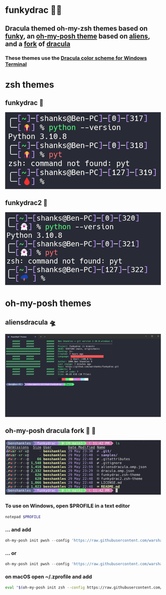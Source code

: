 # funkydrac 🧛👻

## Dracula themed oh-my-zsh themes based on [funky](https://github.com/ohmyzsh/ohmyzsh/blob/master/themes/funky.zsh-theme), an [oh-my-posh theme](#aliensdracula-oh-my-posh) based on [aliens](https://github.com/JanDeDobbeleer/oh-my-posh/blob/main/themes/aliens.omp.json), and a [fork](#oh-my-posh-dracula-fork-🌙-🧛) of [dracula](https://github.com/JanDeDobbeleer/oh-my-posh/blob/main/themes/dracula.omp.json)

### These themes use the [Dracula color scheme for Windows Terminal](https://draculatheme.com/windows-terminal)

# zsh themes

## funkydrac 🧛

![funkydrac](./samples/funkydrac.png)

## funkydrac2 👻

![funkydrac2](./samples/funkydrac2.png)

# oh-my-posh themes

## aliensdracula 🛸

![aliensdracula](./samples/aliensdracula.png)

## oh-my-posh dracula fork 🌙 🧛

![dracula](./samples/dracula.png)

### To use on Windows, open $PROFILE in a text editor

```powershell
notepad $PROFILE
```

### ... and add

```powershell
oh-my-posh init pwsh --config 'https://raw.githubusercontent.com/warshanks/funkydrac/main/aliensdracula.omp.json' | Invoke-Expression
```

### ... or

```powershell
oh-my-posh init pwsh --config 'https://raw.githubusercontent.com/warshanks/funkydrac/main/dracula.omp.json' | Invoke-Expression
```

### on macOS open ~/.zprofile and add

```bash
eval "$(oh-my-posh init zsh --config https://raw.githubusercontent.com/warshanks/funkydrac/main/dracula.omp.json)"
```
